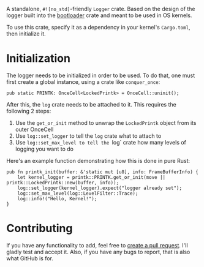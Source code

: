 A standalone, `#![no_std]`-friendly `Logger` crate.
Based on the design of the logger built into the [bootloader](https://github.com/rust-osdev/bootloader) crate and meant to be used in OS kernels.

To use this crate, specify it as a dependency in your kernel's `Cargo.toml`, then initialize it.

# Initialization
The logger needs to be initialized in order to be used. To do that, one must first create a global instance, using a crate like `conquer_once`:
```
pub static PRINTK: OnceCell<LockedPrintk> = OnceCell::uninit();
```
After this, the `log` crate needs to be attached to it. This requires the following 2 steps:

1. Use the `get_or_init` method to unwrap the `LockedPrintk` object from its outer OnceCell
2. Use `log::set_logger` to tell the `log` crate what to attach to
3. Use `log::set_max_level to tell the `log` crate how many levels of logging you want to do

Here's an example function demonstrating how this is done in pure Rust:
```
pub fn printk_init(buffer: &'static mut [u8], info: FrameBufferInfo) {
    let kernel_logger = printk::PRINTK.get_or_init(move || printk::LockedPrintk::new(buffer, info));
    log::set_logger(kernel_logger).expect("logger already set");
    log::set_max_level(log::LevelFilter::Trace);
    log::info!("Hello, Kernel!");
}
```

# Contributing
If you have any functionality to add, feel free to [create a pull request](https://github.com/kennystrawnmusic/printk/pulls). I'll gladly test and accept it. Also, if you have any bugs to report, that is also what GitHub is for.
